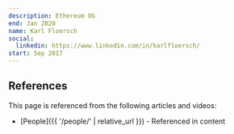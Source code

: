 ```yaml
---
description: Ethereum OG
end: Jan 2020
name: Karl Floersch
social:
  linkedin: https://www.linkedin.com/in/karlfloersch/
start: Sep 2017
---
```


## References

This page is referenced from the following articles and videos:

- [People]({{ '/people/' | relative_url }}) - Referenced in content